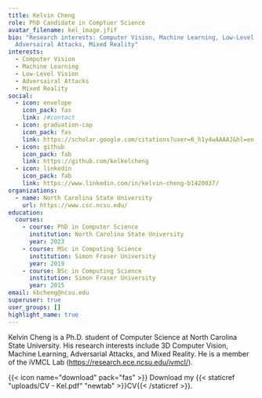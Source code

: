 ```yaml
---
title: Kelvin Cheng
role: PhD Candidate in Comptuer Science
avatar_filename: kel_image.jfif
bio: "Research interests: Computer Vision, Machine Learning, Low-Level Vision,
  Adversairal Attacks, Mixed Reality"
interests:
  - Computer Vision
  - Machine Learning
  - Low-Level Vision
  - Adversairal Attacks
  - Mixed Reality
social:
  - icon: envelope
    icon_pack: fas
    link: /#contact
  - icon: graduation-cap
    icon_pack: fas
    link: https://scholar.google.com/citations?user=6_h1y4wAAAAJ&hl=en
  - icon: github
    icon_pack: fab
    link: https://github.com/kelkelcheng
  - icon: linkedin
    icon_pack: fab
    link: https://www.linkedin.com/in/kelvin-cheng-b1420037/
organizations:
  - name: North Carolina State University
    url: https://www.csc.ncsu.edu/
education:
  courses:
    - course: PhD in Computer Science
      institution: North Carolina State University
      year: 2023
    - course: MSc in Computing Science
      institution: Simon Fraser University
      year: 2019
    - course: BSc in Computing Science
      institution: Simon Fraser University
      year: 2015
email: kbcheng@ncsu.edu
superuser: true
user_groups: []
highlight_name: true
---
```

Kelvin Cheng is a Ph.D. student of Computer Science at North Carolina State University. His research interests include 3D Computer Vision, Machine Learning, Adversarial Attacks, and Mixed Reality. He is a member of the iVMCL Lab (<https://research.ece.ncsu.edu/ivmcl/>).

{{< icon name="download" pack="fas" >}} Download my {{< staticref "uploads/CV - Kel.pdf" "newtab" >}}CV{{< /staticref >}}.
